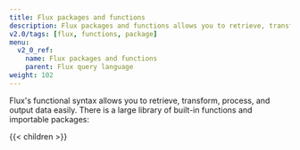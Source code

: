 ```yaml
---
title: Flux packages and functions
description: Flux packages and functions allows you to retrieve, transform, process, and output data easily.
v2.0/tags: [flux, functions, package]
menu:
  v2_0_ref:
    name: Flux packages and functions
    parent: Flux query language
weight: 102
---
```


Flux's functional syntax allows you to retrieve, transform, process, and output data easily.
There is a large library of built-in functions and importable packages:

{{< children >}}
